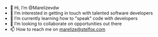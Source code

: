 - 👋 Hi, I’m @Marelizevdw
- 👀 I’m interested in getting in touch with talented software developers
- 🌱 I’m currently learning how to "speak" code with developers
- 💞️ I’m looking to collaborate on opportunities out there
- 📫 How to reach me on marelize@stelfox.com

<!---
Marelizevdw/Marelizevdw is a ✨ special ✨ repository because its `README.md` (this file) appears on your GitHub profile.
You can click the Preview link to take a look at your changes.
--->

